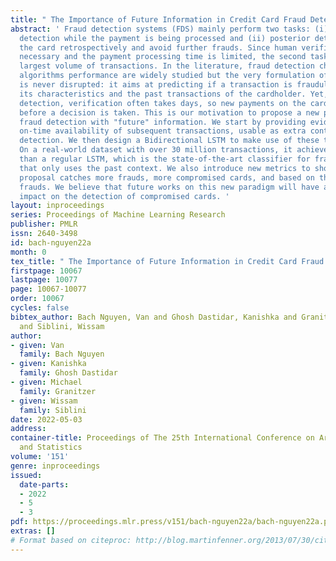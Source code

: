 ```yaml
---
title: " The Importance of Future Information in Credit Card Fraud Detection "
abstract: ' Fraud detection systems (FDS) mainly perform two tasks: (i) real-time
  detection while the payment is being processed and (ii) posterior detection to block
  the card retrospectively and avoid further frauds. Since human verification is often
  necessary and the payment processing time is limited, the second task manages the
  largest volume of transactions. In the literature, fraud detection challenges and
  algorithms performance are widely studied but the very formulation of the problem
  is never disrupted: it aims at predicting if a transaction is fraudulent based on
  its characteristics and the past transactions of the cardholder. Yet, in posterior
  detection, verification often takes days, so new payments on the card become available
  before a decision is taken. This is our motivation to propose a new paradigm: posterior
  fraud detection with "future" information. We start by providing evidence of the
  on-time availability of subsequent transactions, usable as extra context to improve
  detection. We then design a Bidirectional LSTM to make use of these transactions.
  On a real-world dataset with over 30 million transactions, it achieves higher performance
  than a regular LSTM, which is the state-of-the-art classifier for fraud detection
  that only uses the past context. We also introduce new metrics to show that the
  proposal catches more frauds, more compromised cards, and based on their earliest
  frauds. We believe that future works on this new paradigm will have a significant
  impact on the detection of compromised cards. '
layout: inproceedings
series: Proceedings of Machine Learning Research
publisher: PMLR
issn: 2640-3498
id: bach-nguyen22a
month: 0
tex_title: " The Importance of Future Information in Credit Card Fraud Detection "
firstpage: 10067
lastpage: 10077
page: 10067-10077
order: 10067
cycles: false
bibtex_author: Bach Nguyen, Van and Ghosh Dastidar, Kanishka and Granitzer, Michael
  and Siblini, Wissam
author:
- given: Van
  family: Bach Nguyen
- given: Kanishka
  family: Ghosh Dastidar
- given: Michael
  family: Granitzer
- given: Wissam
  family: Siblini
date: 2022-05-03
address:
container-title: Proceedings of The 25th International Conference on Artificial Intelligence
  and Statistics
volume: '151'
genre: inproceedings
issued:
  date-parts:
  - 2022
  - 5
  - 3
pdf: https://proceedings.mlr.press/v151/bach-nguyen22a/bach-nguyen22a.pdf
extras: []
# Format based on citeproc: http://blog.martinfenner.org/2013/07/30/citeproc-yaml-for-bibliographies/
---
```

